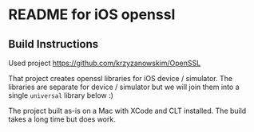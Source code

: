 # README for iOS openssl

## Build Instructions

Used project https://github.com/krzyzanowskim/OpenSSL

That project creates openssl libraries for iOS device / simulator.
The libraries are separate for device / simulator but we will join them into a single `universal` library below :)

The project built as-is on a Mac with XCode and CLT installed.  The build takes a long time but does work.

